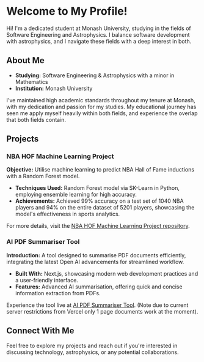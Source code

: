 # Welcome to My Profile!

Hi! I'm a dedicated student at Monash University, studying in the fields of Software Engineering and Astrophysics. I balance software development with astrophysics, and I navigate these fields with a deep interest in both.

## About Me

- **Studying:** Software Engineering & Astrophysics with a minor in Mathematics
- **Institution:** Monash University

I've maintained high academic standards throughout my tenure at Monash, with my dedication and passion for my studies. My educational journey has seen me apply myself heavily within both fields, and experience the overlap that both fields contain.

## Projects

### NBA HOF Machine Learning Project

**Objective:** Utilise machine learning to predict NBA Hall of Fame inductions with a Random Forest model.

- **Techniques Used:** Random Forest model via SK-Learn in Python, employing ensemble learning for high accuracy.
- **Achievements:** Achieved 99% accuracy on a test set of 1040 NBA players and 94% on the entire dataset of 5201 players, showcasing the model's effectiveness in sports analytics.

For more details, visit the [NBA HOF Machine Learning Project repository](https://github.com/yourusername/nba-hof-project).

### AI PDF Summariser Tool

**Introduction:** A tool designed to summarise PDF documents efficiently, integrating the latest Open AI advancements for streamlined workflow.

- **Built With:** Next.js, showcasing modern web development practices and a user-friendly interface.
- **Features:** Advanced AI summarisation, offering quick and concise information extraction from PDFs.

Experience the tool live at [AI PDF Summariser Tool](https://ai-summariser-pdf.vercel.app/). (Note due to current server restrictions from Vercel only 1 page documents work at the moment).

## Connect With Me

Feel free to explore my projects and reach out if you're interested in discussing technology, astrophysics, or any potential collaborations.
